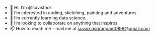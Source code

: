 - 👋 Hi, I’m @suvistack
- 👀 I’m interested in coding, sketching, painting and adventures.
- 🌱 I’m currently learning data science.
- 💞️ I’m looking to collaborate on anything that inspires
- 📫 How to reach me - mail me at suvarnasrirangam1998@gmail.com

<!---
suvistack/suvistack is a ✨ special ✨ repository because its `README.md` (this file) appears on your GitHub profile.
You can click the Preview link to take a look at your changes.
--->
